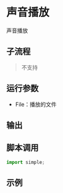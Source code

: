 # 声音播放 
声音播放

## 子流程
> 不支持


## 运行参数

* File：播放的文件


## 输出

    


## 脚本调用

```python
import simple;

```

## 示例